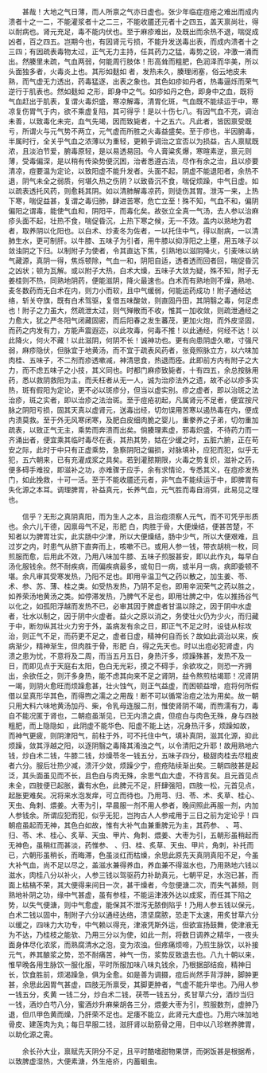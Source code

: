 <!-- { "loadSidebar": true } -->
　　甚哉！大地之气日薄，而人所禀之气亦日虚也。张少年临症痘疮之难出而成内溃者十之一二，不能灌浆者十之二三，不能收靥还元者十之四五，盖天禀尚壮，得以耐病也。肾元充足，毒不能内伏也。至于麻疹难出，及既出而余热不退，喘促成凶者，百之四五。岂期今也，有因肾元亏损，不能升发送毒出表，而成内溃者十之三四；有因疏表毒物太过，正气无力主持，任其药力之猛，毒势之锐，冲激一涌而出。然腠里未疏，气血两弱，何能周行肢体！形高耸而粗肥，色润泽而华美，所以头面独多者，火毒炎上也。其形如麸如 者，发热未久，腠理闭塞，俗云地皮未熟，而气虚无力透出，药毒猛逐，出表之象也。其色如疹如丹者，热毒逼烁而荣气逆行于肌表也。然如麸如 之形，即身中之气。如疹如丹之色，即身中之血，既将气血赶出于肌表，复谓火毒炽盛，寒凉解毒，清胃化斑，气血既不能续运于中，寒凉复伤胃气于内，欲不乘虚复陷，其可得乎！是以十伤七八。有因气血不充，调治未善，以致毒化未完，血气先竭，因而致毙者，十之五六。凡此者，皆因禀受既亏，所谓火与元气势不两立，元气虚而所胜之火毒益盛矣。至于疹也，半因腑毒，半属时行，全关乎气血之浓薄以为重轻，更赖乎调治之宜否以为损益，古人禀赋既浓，且淡泊节爱，腑毒原轻，是以易透易回。今人膏粱炙爆，寒暄素逆，禀元则薄，受毒偏深，是以稍有传染势便沉困，治者悉遵古法，尽作有余之治，且以疹要清凉，痘要温为定论，以致阳虚不能升发者。头面不起，阴虚不能退阳者，余热不退，阴气未全之弱质，何堪久热之伤阴？以致昏沉不食，喘促烦躁，中气日虚。如以疏表透托风药，则愈耗其阴。如以清肺解毒凉药，则徒伤其胃。泄泻一来，上热下寒，喘促益甚，复谓之毒归肺，肆进苦寒，危亡立至！殊不知，气血不和，偏阴偏阳之谓毒，能使气血和，阴阳平，而毒化矣。故张立全真一气汤，去人参以治麻疹头面不起，壮热不食，喘促昏沉，上热下寒之候，无一不效。盖内以熟地为君者，取养阴以化阳也。以白术、炒麦冬为佐者，一以托住中气，得以耐病，一以清肺生水，更可制肝。以牛膝、五味子为引者，用牛膝以抑浮阳之上壅，用五味子以敛浊阴之下归。以制附子为使者，令其直达下焦，引熟地以滋阴降火，引麦味以纳气藏源，真阴一得，焦烁顿除，气血一和，阴阳自适，透者透而回者回，喘促昏沉之凶状；顿为瓦解。或以附子大热，白术大燥，五味子大敛为疑，殊不知，附子无姜桂则不热，同熟地阴药，便能滋阴，降火最速也。白术而有熟地则不燥，熟地、麦冬数药而无白术在内，则力小而软，且中气缓弱，何能运药成功！附子通经达络，斩关夺旗，既有白术驾驱，复借五味酸敛，则直固丹田，其阴翳之毒，何足虑也！附子之力虽大，然疏泄太过，则气殚散而不收，惟其一加收敛，则疏泄通经之力愈大，犹之严冬阳气闭藏固密，而后阳春之发生蕃茂，更加火炮，而外皮坚固，而药之内发有力，方能声震遐迩，以此攻毒，何毒不推！以此通经，何经不达！以此降火，何火不藏！以此滋阴，何阴不长！诚神功也。更有向患阴虚久嗽，寸强尺弱，麻疹隐伏，但脉宜于地黄汤，而不宜于疏表风药者，张竟照脉立方，以六味加肉桂、五味子，不二剂而疹透嗽减，神清思食，热退而痊。此即前方内有附子之大力，而不虑五味子之小技，其义同也。时都门麻疹致毙者，十有四五，余总按脉用药，悉以救阴救阳为主，而夭枉者从无一人，诚为治疹法外之遗，故不必以疹多实热，斑有假阳为定论，更不必以斑疹分，但当以虚实别。疹之虚者，即以治斑之法治疹，斑之实者，即以治疹之法治斑。至于痘疮初起，凡属肾元不足者，便宜按尺脉之阴阳亏损，固其天真以虚肾元，送毒出经，切勿误用苦寒以遏热毒在内，便成内溃莫救。至于外无风寒闭寒，及肥白皮细肉脆之婴儿，重豢养之子弟，切勿重加疏表，以致正气无主，乘势而奔溃而出矣。倘腠理素虚，邪毒炽盛，不待药力而一齐涌出者，便宜乘其临时毒尽在表，其热其势，姑在少缓之时，五脏六腑，正在苟安之际，此时于中只有正虚乘势，急察阴阳之偏损，对脉填补，应犯而犯，似乎无犯，五六朝来，已有充灌成浆之具矣。若到灌脓期限，火毒之势复炽，滋补之药，便多碍手难投，即滋补之功，亦难骤于应手，余有求情论，专悉其义，在痘疹发热门，如此挽救，十可一活。至于不能收靥还元者，非气血不能续运于中，即脾胃有失化源之本耳。调理脾胃，补益真元，长养气血，元气胜而毒自消弭，此易见之理也。

　　信乎？无形之真阴真阳，而为生人之本，且治痘须察人元气，而不可凭乎形质也。余六儿干德，因禀母气不足，形肥 白，肉胜于骨，大便燥结，便甚苦楚，不知者以为脾胃壮实，此实肠中少津，所以大便燥结，肠中少气，所以大便艰难，且过岁之内，时患气从脐下直奔而上，咳嗽不已。或用人参一钱，带衣胡桃一枚，同煎服而愈，后用此不效，乃用八味加牛膝、五味子煎服甚安，即以此作丸，每早白汤化服钱余。然不耐疾病，而偏疾病最多，或旬日一病，或半月一病，病即委顿不堪。余凡审其受寒发热，乃阳不足也。即用辛温卫气之药以散之，加生姜、苓、术、参、苏、薄、桂之类。如受热发热，乃阴不足也，即用辛润荣气之药以胜之，如养荣汤地黄汤之类。如停滞发热，乃脾气不足也，即用壮脾之中，佐以推扬谷气以化之，如孤阳浮越而发热不已，必审其因于脾虚者甘温以除之，因于阴中水虚者，壮水以制之，因于阴中火虚者。益火之原以消之，务使壮火仍为少火，而归藏于中，断勿纵其壮火力穷于外，盖病发有余之日，即正气不足之时，设徒从标攻治，则正气不足，而药更不足之，虚者日虚，精神何自而长？故如此调治以来，疾病渐少，精神渐生，但肉胜于骨，形肥 白，得之先天也。时以出痘必犯肾虚，内溃之患为忧，不意将及二周，而当五月五日，身热汗多，烦躁殊甚，发热不及一日，而即见点于天庭右太阳，色白无光彩，摸之不碍手，余欲攻之，则恐一齐拥出，余欲任之，则汗多身热，能不虑其向来不足之肾阴，益令熬煎枯竭耶！况肾阴一竭，则阴火愈旺而烦躁愈甚，壮火蚀气，则正气益虚，而困顿益增，痘将何所假借以呈真形华其色，而得煦之濡之之用哉！断不可以循常治痘之法为用矣。故一朝只用大料六味地黄汤加丹、柴，令乳母连服二剂，惟使肾阴不竭，而煦濡有力，毒自不能况匿于肾也，二朝痘虽渐见，已无内溃之虞，但痘白与肉色无殊，身与四肢粗肥，而上隐隐如 ，此阴虚不能华色、阳虚不能上达，况身热汗多，烦躁如故，而神气更疲，则阴津阳气，前柱于外，可不托住中气，填补真阴，滋其化源，抑此烦躁，敛其浮越之阳，以逐阴翳之毒降其淆浊之气，以令清阳之升耶！故用熟地六钱，炒白术二钱，牛膝二钱，炒燥苓冬一钱五分，五味子四分，极甜肉桂去尽粗皮者六分。服后壮热少减，溃汗少敛，烦躁少宁，痘疮陆续渐出矣。三朝四肢甚是起泛，其头面虽见而不长，且色白与肉无殊，余思气血大虚，不待言矣。且元首见点未全，四肢便已起胀，囊有水色，此脾元不足，肝肆强阳，四肢一松，元首见点，起胀更难矣。况将来水泡发痒，可立而待也。乃用芎、归、苓、术、炙草、桂心、天虫、角刺、煨姜。大枣为引，早晨服一剂不用人参者，晚间照此再服一剂，内加人参钱余。所谓应犯而犯，似乎无犯，岂拘古人人参戒用于三日之前为定论乎！四朝痘虽起而无神，其色白如故，惟有大补气血兼重脾元为主，其药参、 、芎、归、苓、术、桂心、炙草、天虫、甲片、角刺、煨姜、大枣为引，五朝形虽稍起而无神色，虽稍红而甚淡，药惟参、 、归、桂、炙草、天虫、甲片，角刺，补托而已，六朝形虽稍长，而晦滞，色虽淡红而枯燥，余思此原先天真阴真阳不足，今虽大补气血，尚不足以尽之，盖滋水兼得养血，养血兼不得滋水也，乃用熟地六钱以滋水，肉桂八分以补火，人参三钱以驾驱药力补助真元，七朝平足，水泡已甚，而面上枯槁不荣，其大便得来间日一次，甚干燥者，今忽便溏二次，而失气甚频，则熟地补阴之功，缘中气甚虚，虽有参桂，不能运津液外达以成浆，而任其下陷之势，以失气便溏，则中气愈虚，能保其不泄泻无脓倒陷乎！乃用人参五钱以保元，白术二钱以固中，制附子六分以通经达络，溃坚腐脓，恐走下太速，用炙甘草六分以缓之，四味力大功专，中气赖以得充，津液凭斯外运，但欲宣扬鼓舞，使津液无为不达，乃桂枝之能欤、乃用三分以为使，如此一剂，将数日调养之精华，一夜头面身体尽化浓浆，而熟腐清水之泡，变为浓浊。但疼痛烦啼，乃煎生脉饮，以补接元气，养其酿浆之势，恐不耐痛苦，神气一伤，浆势反致退去也。八九十朝以来，惟早晚各用生脉饮一服化服，平时所服加味八味丸钱余，乃根据部结痂，精神日长，饮食胜前，烦渴躁急，俱为全愈。如是善为调摄，痘后尚然手背浮肿，脚肿更甚，余思此因胃气甚虚，四肢无所禀受，其脚更肿者，气虚不能升举也。乃用人参一钱五分，炙黄 一钱二分，炒白术二钱，茯苓一钱五分，炙甘草六分，酒炒当归一钱，酒炒白芍八分，蜜酒炒升麻柴胡各三分，煨姜大枣为引，煎服数剂，虚肿乃退，但爪甲色黄而燥，乃肝荣不足也。足痿不能立，此肾元大虚也。乃用六味加地骨皮、建莲肉为丸；每日早服二钱，滋肝肾以助筋骨之用，日中以八珍糕养脾胃，以助化源之需。

　　余长孙大业，禀赋先天阴分不足，且平时酷嗜甜物果饼，而粥饭甚是根据希，以致脾虚湿热，大便素溏，外生疮疥，内蓄蛔虫。

